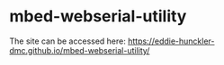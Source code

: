 # mbed-webserial-utility

The site can be accessed here: https://eddie-hunckler-dmc.github.io/mbed-webserial-utility/
